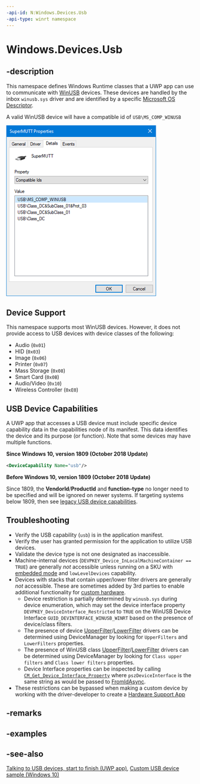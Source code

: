 ```yaml
---
-api-id: N:Windows.Devices.Usb
-api-type: winrt namespace
---
```


# Windows.Devices.Usb

## -description

This namespace defines Windows Runtime classes that a UWP app can use to communicate with [WinUSB](https://docs.microsoft.com/en-us/windows-hardware/drivers/usbcon/automatic-installation-of-winusb) devices.  These devices are handled by the inbox `winusb.sys` driver and are identified by a specific [Microsoft OS Descriptor](https://docs.microsoft.com/en-us/windows-hardware/drivers/usbcon/microsoft-defined-usb-descriptors).

A valid WinUSB device will have a compatible id of `USB\MS_COMP_WINUSB`

<img src="images/winusb_compatibleid_1.PNG" alt="Compatible Ids from Device Manager for SuperMUTT WinUSB device" />

## Device Support

This namespace supports most WinUSB devices. However, it does not provide access to USB devices with device classes of the following:

+ Audio (`0x01`)
+ HID (`0x03`)
+ Image (`0x06`)
+ Printer (`0x07`)
+ Mass Storage (`0x08`)
+ Smart Card (`0x0B`)
+ Audio/Video (`0x10`)
+ Wireless Controller (`0xE0`)

## USB Device Capabilities

A UWP app that accesses a USB device must include specific device capability data in the capabilities node of its manifest. This data identifies the device and its purpose (or function). Note that some devices may have multiple functions.

**Since Windows 10, version 1809 (October 2018 Update)**

```xml
<DeviceCapability Name="usb"/>
```

**Before Windows 10, version 1809 (October 2018 Update)**

Since 1809, the **VendorId**/**ProductId** and **function-type** no longer need to be specified and will be ignored on newer systems.  If targeting systems below 1809, then see [legacy USB device capabilities](https://docs.microsoft.com/en-us/windows-hardware/drivers/usbcon/updating-the-app-manifest-with-usb-device-capabilities).

## Troubleshooting

+ Verify the USB capability (```usb```) is in the application manifest.
+ Verify the user has granted permission for the application to utilize USB devices.
+ Validate the device type is not one designated as inaccessible.
+ Machine-internal devices (`DEVPKEY_Device_InLocalMachineContainer == TRUE`) are generally *not* accessible unless running on a SKU with [embedded mode](https://docs.microsoft.com/en-us/windows/iot-core/develop-your-app/EmbeddedMode) and `lowLevelDevices` capability.
+ Devices with stacks that contain upper/lower filter drivers are generally *not* accessible.  These are sometimes added by 3rd parties to enable additional functionality for [custom hardware](https://docs.microsoft.com/en-us/windows-hardware/drivers/install/inf-addreg-directive).
  + Device restriction is partially determined by `winusb.sys` during device enumeration, which may set the device interface property `DEVPKEY_DeviceInterface_Restricted` to `TRUE` on the WinUSB Device Interface `GUID_DEVINTERFACE_WINUSB_WINRT` based on the presence of device/class filters.
  + The presence of device [UpperFilter](https://docs.microsoft.com/en-us/windows-hardware/drivers/install/devpkey-device-upperfilters)/[LowerFilter](https://docs.microsoft.com/en-us/windows-hardware/drivers/install/devpkey-device-lowerfilters) drivers can be determined using DeviceManager by looking for `UpperFilters` and `LowerFilters` properties.
  + The presence of WinUSB class [UpperFilter](https://docs.microsoft.com/en-us/windows-hardware/drivers/install/devpkey-deviceclass-upperfilters)/[LowerFilter](https://docs.microsoft.com/en-us/windows-hardware/drivers/install/devpkey-deviceclass-lowerfilters) drivers can be determined using DeviceManager by looking for `Class upper filters` and `Class lower filters` properties.
  + Device Interface properties can be inspected by calling [`CM_Get_Device_Interface_Property`](https://docs.microsoft.com/en-us/windows/win32/api/cfgmgr32/nf-cfgmgr32-cm_get_device_interface_propertyw) where `pszDeviceInterface` is the same string as would be passed to [FromIdAsync](usbdevice_fromidasync_1322863552.md).
+ These restrictions can be bypassed when making a custom device by working with the driver-developer to create a [Hardware Support App](https://docs.microsoft.com/en-us/windows-hardware/drivers/devapps/hardware-support-app--hsa--steps-for-app-developers)

## -remarks

## -examples

## -see-also

[Talking to USB devices, start to finish (UWP app)](https://docs.microsoft.com/windows-hardware/drivers/usbcon/talking-to-usb-devices-start-to-finish), [Custom USB device sample (Windows 10)](https://github.com/Microsoft/Windows-universal-samples/tree/master/Samples/CustomUsbDeviceAccess)
